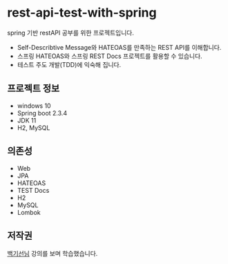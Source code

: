 # rest-api-test-with-spring
spring 기반 restAPI 공부를 위한 프로젝트입니다.

* Self-Describtive Message와 HATEOAS를 만족하는 REST API를 이해합니다.
* 스프링 HATEOAS와 스프링 REST Docs 프로젝트를 활용할 수 있습니다.
* 테스트 주도 개발(TDD)에 익숙해 집니다.

## 프로젝트 정보
* windows 10
* Spring boot 2.3.4
* JDK 11
* H2, MySQL

## 의존성
* Web
* JPA
* HATEOAS
* TEST Docs
* H2
* MySQL
* Lombok

## 저작권
[백기선님](https://github.com/keesun) 강의를 보며 학습했습니다.
